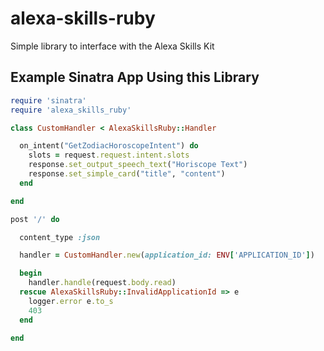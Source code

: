# alexa-skills-ruby
Simple library to interface with the Alexa Skills Kit

## Example Sinatra App Using this Library

```ruby
require 'sinatra'
require 'alexa_skills_ruby'

class CustomHandler < AlexaSkillsRuby::Handler

  on_intent("GetZodiacHoroscopeIntent") do
    slots = request.request.intent.slots
    response.set_output_speech_text("Horiscope Text")
    response.set_simple_card("title", "content")
  end

end

post '/' do

  content_type :json

  handler = CustomHandler.new(application_id: ENV['APPLICATION_ID'])

  begin
    handler.handle(request.body.read)
  rescue AlexaSkillsRuby::InvalidApplicationId => e
    logger.error e.to_s
    403
  end

end
```